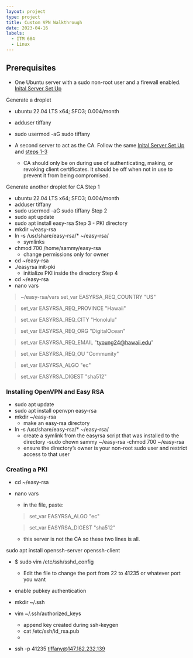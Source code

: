 ```yaml
---
layout: project
type: project
title: Custom VPN Walkthrough
date: 2023-04-16
labels:
  - ITM 684
  - Linux
---
```

## Prerequisites 
- One Ubuntu server with a sudo non-root user and a firewall enabled. [Inital Server Set Up](https://www.digitalocean.com/community/tutorials/initial-server-setup-with-ubuntu-20-04)

Generate a droplet
- ubuntu 22.04 LTS x64; SFO3; 0.004/month
- adduser tiffany
- sudo usermod -aG sudo tiffany

- A second server to act as the CA. Follow the same [Inital Server Set Up](https://www.digitalocean.com/community/tutorials/initial-server-setup-with-ubuntu-20-04) and [steps 1-3](https://www.digitalocean.com/community/tutorials/how-to-set-up-and-configure-a-certificate-authority-ca-on-ubuntu-20-04)
    - CA should only be on during use of authenticating, making, or revoking client certificates. It should be off when not in use to prevent it from being compromised. 

Generate another droplet for CA 
Step 1
- ubuntu 22.04 LTS x64; SFO3; 0.004/month
- adduser tiffany
- sudo usermod -aG sudo tiffany
Step 2
- sudo apt update
- sudo apt install easy-rsa 
Step 3 - PKI directory
- mkdir ~/easy-rsa
- ln -s /usr/share/easy-rsa/* ~/easy-rsa/
    - symlinks 
- chmod 700 /home/sammy/easy-rsa
    - change permissions only for owner
- cd ~/easy-rsa
- ./easyrsa init-pki
    - initialize PKI inside the directory
Step 4
- cd ~/easy-rsa
- nano vars

> ~/easy-rsa/vars
> set_var EASYRSA_REQ_COUNTRY    "US"

> set_var EASYRSA_REQ_PROVINCE   "Hawaii"

> set_var EASYRSA_REQ_CITY       "Honolulu"

> set_var EASYRSA_REQ_ORG        "DigitalOcean"

> set_var EASYRSA_REQ_EMAIL      "tyoung24@hawaii.edu"

> set_var EASYRSA_REQ_OU         "Community"

> set_var EASYRSA_ALGO           "ec"

> set_var EASYRSA_DIGEST         "sha512"

### Installing OpenVPN and Easy RSA
- sudo apt update
- sudo apt install openvpn easy-rsa
- mkdir ~/easy-rsa
    - make an easy-rsa directory
- ln -s /usr/share/easy-rsa/* ~/easy-rsa/
    - create a symlink from the easyrsa script that was installed to the directory
-sudo chown sammy ~/easy-rsa
-chmod 700 ~/easy-rsa
    - ensure the directory’s owner is your non-root sudo user and restrict access to that user

### Creating a PKI 

- cd ~/easy-rsa
- nano vars
    - in the file, paste:
    > set_var EASYRSA_ALGO "ec"
    
    > set_var EASYRSA_DIGEST "sha512"
    - this server is not the CA so these two lines is all.



sudo apt install openssh-server openssh-client

- $ sudo vim /etc/ssh/sshd_config
    - Edit the file to change the port from 22 to 41235 or whatever port you want
- enable pubkey authentication

- mkdir ~/.ssh

- vim ~/.ssh/authorized_keys
    - append key created during ssh-keygen
    - cat /etc/ssh/id_rsa.pub
    - 

- ssh -p 41235 tiffany@147.182.232.139







